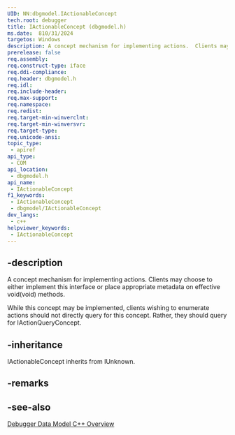 ```yaml
---
UID: NN:dbgmodel.IActionableConcept
tech.root: debugger
title: IActionableConcept (dbgmodel.h)
ms.date:  810/31/2024
targetos: Windows
description: A concept mechanism for implementing actions.  Clients may choose to either implement this interface or place appropriate metadata on effective void(void) methods. (dbgmodel.h)
prerelease: false
req.assembly: 
req.construct-type: iface
req.ddi-compliance: 
req.header: dbgmodel.h
req.idl: 
req.include-header: 
req.max-support: 
req.namespace: 
req.redist: 
req.target-min-winverclnt: 
req.target-min-winversvr: 
req.target-type: 
req.unicode-ansi: 
topic_type:
 - apiref
api_type:
 - COM
api_location:
 - dbgmodel.h
api_name:
 - IActionableConcept
f1_keywords:
 - IActionableConcept
 - dbgmodel/IActionableConcept
dev_langs:
 - c++
helpviewer_keywords:
 - IActionableConcept
---
```


## -description

A concept mechanism for implementing actions.  Clients may choose to either implement this interface or place
appropriate metadata on effective void(void) methods.

While this concept may be implemented, clients wishing to enumerate actions should not directly query for this
concept.  Rather, they should query for IActionQueryConcept.

## -inheritance

IActionableConcept inherits from IUnknown.

## -remarks

## -see-also

[Debugger Data Model C++ Overview](/windows-hardware/drivers/debugger/data-model-cpp-overview)

